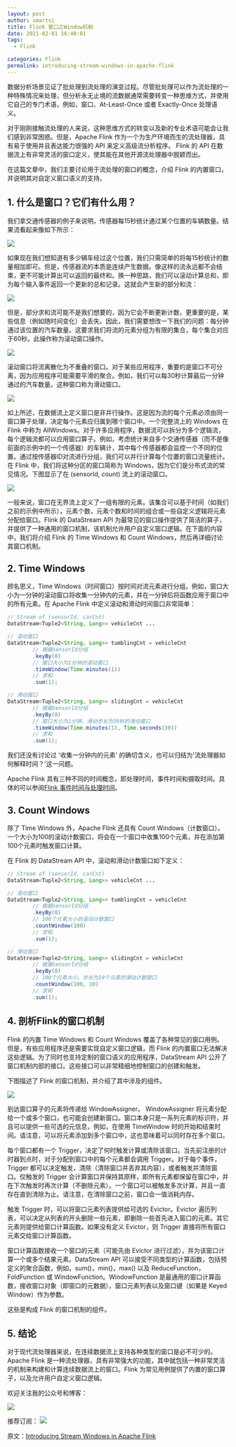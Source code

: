 ```yaml
---
layout: post
author: smartsi
title: Flink 窗口之Window机制
date: 2021-02-01 16:40:01
tags:
  - Flink

categories: Flink
permalink: introducing-stream-windows-in-apache-flink
---
```


数据分析场景见证了批处理到流处理的演变过程。尽管批处理可以作为流处理的一种特殊情况来处理，但分析永无止境的流数据通常需要转变一种思维方式，并使用它自己的专门术语，例如，窗口、At-Least-Once 或者 Exactly-Once 处理语义。

对于刚刚接触流处理的人来说，这种思维方式的转变以及新的专业术语可能会让我们感到非常困惑。但是，Apache Flink 作为一个为生产环境而生的流处理器，具有易于使用并且表达能力很强的 API 来定义高级流分析程序。 Flink 的 API 在数据流上有非常灵活的窗口定义，使其能在其他开源流处理器中脱颖而出。

在这篇文章中，我们主要讨论用于流处理的窗口的概念，介绍 Flink 的内置窗口，并说明其对自定义窗口语义的支持。

## 1. 什么是窗口？它们有什么用？

我们拿交通传感器的例子来说明，传感器每15秒统计通过某个位置的车辆数量。结果流看起来像如下所示：

![](https://github.com/sjf0115/ImageBucket/blob/main/Flink/introducing-stream-windows-in-apache-flink-1.png?raw=true)

如果现在我们想知道有多少辆车经过这个位置，我们只需简单的将每15秒统计的数量相加即可。但是，传感器流的本质是连续产生数据。像这样的流永远都不会结束，更不可能计算出可以返回的最终和。换一种思路，我们可以滚动计算总和，即为每个输入事件返回一个更新的总和记录。这就会产生新的部分和流：

![](https://github.com/sjf0115/ImageBucket/blob/main/Flink/introducing-stream-windows-in-apache-flink-2.png?raw=true)

但是，部分求和流可能不是我们想要的，因为它会不断更新计数，更重要的是，某些信息（例如随时间变化）会丢失。因此，我们需要想改一下我们的问题：每分钟通过该位置的汽车数量。这要求我们将流的元素分组为有限的集合，每个集合对应于60秒。此操作称为滚动窗口操作。

![](https://github.com/sjf0115/ImageBucket/blob/main/Flink/introducing-stream-windows-in-apache-flink-3.png?raw=true)

滚动窗口将流离散化为不重叠的窗口。对于某些应用程序，重要的是窗口不可分离，因为应用程序可能需要平滑的聚合。例如，我们可以每30秒计算最后一分钟通过的汽车数量。这种窗口称为滑动窗口。

![](https://github.com/sjf0115/ImageBucket/blob/main/Flink/introducing-stream-windows-in-apache-flink-4.png?raw=true)

如上所述，在数据流上定义窗口是非并行操作。这是因为流的每个元素必须由同一窗口算子处理，决定每个元素应归属到哪个窗口中。一个完整流上的 Windows 在 Flink 中称为 AllWindows。对于许多应用程序，数据流可以拆分为多个逻辑流，每个逻辑流都可以应用窗口算子。例如，考虑统计来自多个交通传感器（而不是像前面的示例中的一个传感器）的车辆计，其中每个传感器都会监控一个不同的位置。通过按传感器ID对流进行分组，我们可以并行计算每个位置的窗口流量统计。在 Flink 中，我们将这种分区的窗口简称为 Windows，因为它们是分布式流的常见情况。下图显示了在 (sensorId, count) 流上的滚动窗口。

![](https://github.com/sjf0115/ImageBucket/blob/main/Flink/introducing-stream-windows-in-apache-flink-5.png?raw=true)

一般来说，窗口在无界流上定义了一组有限的元素。该集合可以基于时间（如我们之前的示例中所示），元素个数，元素个数和时间的组合或一些自定义逻辑将元素分配给窗口。Flink 的 DataStream API 为最常见的窗口操作提供了简洁的算子，并提供了一种通用的窗口机制，该机制允许用户自定义窗口逻辑。在下面的内容中，我们将介绍 Flink 的 Time Windows 和 Count Windows，然后再详细讨论其窗口机制。

## 2. Time Windows

顾名思义，Time Windows（时间窗口）按时间对流元素进行分组。例如，窗口大小为一分钟的滚动窗口将收集一分钟内的元素，并在一分钟后将函数应用于窗口中的所有元素。在 Apache Flink 中定义滚动和滑动时间窗口非常简单：
```java
// Stream of (sensorId, carCnt)
DataStream<Tuple2<String, Long>> vehicleCnt ...

// 滚动窗口
DataStream<Tuple2<String, Long>> tumblingCnt = vehicleCnt
        // 根据sensorId分组
        .keyBy(0)
        // 窗口大小为1分钟的滚动窗口
        .timeWindow(Time.minutes(1))
        // 求和
        .sum(1);

// 滑动窗口
DataStream<Tuple2<String, Long>> slidingCnt = vehicleCnt
        // 根据sensorId分组
        .keyBy(0)
        // 窗口大小为1分钟、滑动步长为30秒的滑动窗口
        .timeWindow(Time.minutes(1), Time.seconds(30))
        // 求和
        .sum(1);
```

我们还没有讨论过 '收集一分钟内的元素' 的确切含义，也可以归结为'流处理器如何解释时间？'这一问题。

Apache Flink 具有三种不同的时间概念，即处理时间，事件时间和摄取时间。具体的可以参阅[Flink 事件时间与处理时间](http://smartsi.club/flink-stream-event-time-and-processing-time.html)。

## 3. Count Windows

除了 Time Windows 外，Apache Flink 还具有 Count Windows（计数窗口）。一个大小为100的滚动计数窗口，将会在一个窗口中收集100个元素，并在添加第100个元素时触发窗口计算。

在 Flink 的 DataStream API 中，滚动和滑动计数窗口如下定义：
```java
// Stream of (sensorId, carCnt)
DataStream<Tuple2<String, Long>> vehicleCnt ...

// 滚动窗口
DataStream<Tuple2<String, Long>> tumblingCnt = vehicleCnt
        // 根据sensorId分组
        .keyBy(0)
        // 100个元素大小的滚动计数窗口
        .countWindow(100)
        // 求和
        .sum(1);

// 滑动窗口
DataStream<Tuple2<String, Long>> slidingCnt = vehicleCnt
        // 根据sensorId分组
        .keyBy(0)
        // 100个元素大小、步长为10个元素的滑动计数窗口
        .countWindow(100, 10)
        // 求和
        .sum(1);
```

## 4. 剖析Flink的窗口机制

Flink 的内置 Time Windows 和 Count Windows 覆盖了各种常见的窗口用例。但是，有些应用程序还是需要实现自定义窗口逻辑，而 Flink 的内置窗口无法解决这些逻辑。为了同时也支持定制的窗口语义的应用程序，DataStream API 公开了窗口机制内部的接口。这些接口可以非常精细地控制窗口的创建和触发。

下图描述了 Flink 的窗口机制，并介绍了其中涉及的组件。

![](https://github.com/sjf0115/ImageBucket/blob/main/Flink/introducing-stream-windows-in-apache-flink-6.png?raw=true)

到达窗口算子的元素将传递给 WindowAssigner。 WindowAssigner 将元素分配给一个或多个窗口，也可能会创建新窗口。窗口本身只是一系列元素的标识符，并且可以提供一些可选的元信息，例如，在使用 TimeWindow 时的开始和结束时间。请注意，可以将元素添加到多个窗口中，这也意味着可以同时存在多个窗口。

每个窗口都有一个 Trigger，决定了何时触发计算或清除该窗口。当先前注册的计时器到点时，对于分配到窗口中的每个元素都会调用 Trigger。对于每个事件，Trigger 都可以决定触发，清除（清除窗口并丢弃其内容），或者触发并清除窗口。仅触发的 Trigger 会计算窗口并保持其原样，即所有元素都保留在窗口中，并在下次触发时再次计算（不删除元素）。一个窗口可以被触发多次计算，并且一直存在直到清除为止。请注意，在清除窗口之前，窗口会一值消耗内存。

触发 Trigger 时，可以将窗口元素列表提供给可选的 Evictor。Evictor 遍历列表，可以决定从列表的开头删除一些元素，即删除一些首先进入窗口的元素。其它元素则提供给窗口计算函数。如果没有定义 Evictor，则 Trigger 直接将所有窗口元素交给窗口计算函数。

窗口计算函数接收一个窗口的元素（可能先由 Evictor 进行过滤），并为该窗口计算一个或多个结果元素。DataStream API 可以接受不同类型的计算函数，包括预定义的聚合函数，例如，sum()，min()，max() 以及 ReduceFunction，FoldFunction 或 WindowFunction。WindowFunction 是最通用的窗口计算函数，接收窗口对象（即窗口的元数据），窗口元素列表以及窗口键（如果是 Keyed Window）作为参数。

这些是构成 Flink 的窗口机制的组件。

## 5. 结论

对于现代流处理器来说，在连续数据流上支持各种类型的窗口是必不可少的。Apache Flink 是一种流处理器，具有非常强大的功能，其中就包括一种非常灵活的机制来构建和计算连续数据流上的窗口。Flink 为常见用例提供了内置的窗口算子，以及允许用户自定义窗口逻辑。

欢迎关注我的公众号和博客：

![](https://github.com/sjf0115/ImageBucket/blob/main/Other/smartsi.jpg?raw=true)

推荐订阅：
![](https://github.com/sjf0115/ImageBucket/blob/main/Flink/flink-jk.jpeg?raw=true)

原文：[Introducing Stream Windows in Apache Flink](https://flink.apache.org/news/2015/12/04/Introducing-windows.html)
